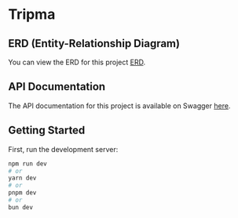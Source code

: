 # Tripma

## ERD (Entity-Relationship Diagram)
You can view the ERD for this project [ERD](https://drive.google.com/file/d/1MV7EqDjDMtQIk5dJsBJJaDvB6jEyacj7/view?usp=sharing).

## API Documentation
The API documentation for this project is available on Swagger [here](https://app.swaggerhub.com/apis/HADYAWNY5/Tripma/1.0.0).


## Getting Started

First, run the development server:

```bash
npm run dev
# or
yarn dev
# or
pnpm dev
# or
bun dev
```
